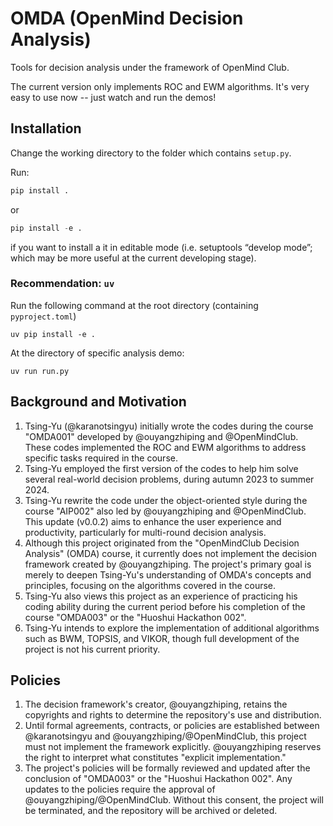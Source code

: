 # OMDA (OpenMind Decision Analysis)

Tools for decision analysis under the framework of OpenMind Club.

The current version only implements ROC and EWM algorithms. It's very easy to use now -- just watch and run the demos!

## Installation

Change the working directory to the folder which contains `setup.py`.

Run:

```python
pip install .
```

or

```python
pip install -e .
```

if you want to install a it in editable mode (i.e. setuptools “develop mode”; which may be more useful at the current developing stage).

### Recommendation: `uv`

Run the following command at the root directory (containing `pyproject.toml`)

```
uv pip install -e .
```

At the directory of specific analysis demo:

```
uv run run.py
```

## Background and Motivation

1. Tsing-Yu (@karanotsingyu) initially wrote the codes during the course "OMDA001" developed by @ouyangzhiping and @OpenMindClub. These codes implemented the ROC and EWM algorithms to address specific tasks required in the course.
2. Tsing-Yu employed the first version of the codes to help him solve several real-world decision problems, during autumn 2023 to summer 2024.
3. Tsing-Yu rewrite the code under the object-oriented style during the course "AIP002" also led by @ouyangzhiping and @OpenMindClub. This update (v0.0.2) aims to enhance the user experience and productivity, particularly for multi-round decision analysis.
4. Although this project originated from the "OpenMindClub Decision Analysis" (OMDA) course, it currently does not implement the decision framework created by @ouyangzhiping. The project's primary goal is merely to deepen Tsing-Yu's understanding of OMDA's concepts and principles, focusing on the algorithms covered in the course.
5. Tsing-Yu also views this project as an experience of practicing his coding ability during the current period before his completion of the course "OMDA003" or the "Huoshui Hackathon 002".
6. Tsing-Yu intends to explore the implementation of additional algorithms such as BWM, TOPSIS, and VIKOR, though full development of the project is not his current priority.

## Policies

1. The decision framework's creator, @ouyangzhiping, retains the copyrights and rights to determine the repository's use and distribution.
2. Until formal agreements, contracts, or policies are established between @karanotsingyu and @ouyangzhiping/@OpenMindClub, this project must not implement the framework explicitly. @ouyangzhiping reserves the right to interpret what constitutes "explicit implementation."
3. The project's policies will be formally reviewed and updated after the conclusion of "OMDA003" or the "Huoshui Hackathon 002". Any updates to the policies require the approval of @ouyangzhiping/@OpenMindClub. Without this consent, the project will be terminated, and the repository will be archived or deleted.
